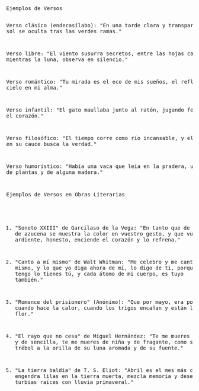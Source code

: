 <!DOCTYPE html>
<html lang="es">
<head>
    <meta charset="UTF-8">
    <meta name="viewport" content="width=device-width, initial-scale=1.0">
    <title>Ejemplos de Versos y Obras Literarias</title>
</head>
<body>
    <pre>
Ejemplos de Versos

Verso clásico (endecasílabo):
"En una tarde clara y transparente,
el sol se oculta tras las verdes ramas."

Verso libre:
"El viento susurra secretos,
entre las hojas caídas,
mientras la luna,
observa en silencio."

Verso romántico:
"Tu mirada es el eco de mis sueños,
el reflejo del cielo en mi alma."

Verso infantil:
"El gato maullaba junto al ratón,
jugando felices con el corazón."

Verso filosófico:
"El tiempo corre como río incansable,
y el hombre en su cauce busca la verdad."

Verso humorístico:
"Había una vaca que leía en la pradera,
un libro de plantas y de alguna madera."


Ejemplos de Versos en Obras Literarias

1. "Soneto XXIII" de Garcilaso de la Vega:
   "En tanto que de rosa y de azucena
    se muestra la color en vuestro gesto,
    y que vuestro mirar ardiente, honesto,
    enciende el corazón y lo refrena."

2. "Canto a mí mismo" de Walt Whitman:
   "Me celebro y me canto a mí mismo,
    y lo que yo diga ahora de mí, lo digo de ti,
    porque lo que yo tengo lo tienes tú,
    y cada átomo de mi cuerpo, es tuyo también."

3. "Romance del prisionero" (Anónimo):
   "Que por mayo, era por mayo,
    cuando hace la calor,
    cuando los trigos encañan
    y están los campos en flor."

4. "El rayo que no cesa" de Miguel Hernández:
   "Te me mueres de casta y de sencilla,
    te me mueres de niña y de fragante,
    como se muere un trébol a la orilla
    de su luna aromada y de su fuente."

5. "La tierra baldía" de T. S. Eliot:
   "Abril es el mes más cruel, engendra
    lilas en la tierra muerta, mezcla
    memoria y deseo, remueve
    turbias raíces con lluvia primaveral."
    </pre>
</body>
</html>
